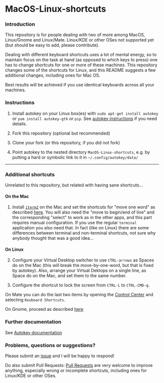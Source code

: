 # MacOS-Linux-shortcuts

### Introduction

This repository is for people dealing with two of more among MacOS, Linux/Gnome and Linux/Mate.
Linux/KDE or other OSes not supported yet (but should be easy to add, please contribute).

Dealing with different keyboard shortcuts uses a lot of mental energy, so to maintain focus on
the task at hand (as opposed to which keys to press) one has to change shortcuts for one or
more of these machines. This repository changes some of the
shortcuts for Linux, and this README suggests a few additional changes, including ones for Mac OS.

Best results will be achieved if you use identical keyboards across all your machines.

### Instructions

1. Install autokey on your Linux box(es) with `sudo apt-get install autokey` or `yum install autokey-gtk` or `pip`.
See [autokey instructions](https://github.com/autokey/autokey/wiki/Installing) if you need details.

2. Fork this repository (optional but recommended)

3. Clone your fork (or this repository, if you did not fork)

4. Point autokey to the nested directory `MacOS-Linux-shortcuts`, e.g. by putting a hard or symbolic link
to it in `~/.config/autokey/data/`

---

### Additional shortcuts

Unrelated to this repository, but related with having sane shortcuts...

#### On the Mac

1. Install [`iterm2`](https://www.iterm2.com/) on the Mac and set the
shortcuts for "move one word" as described 
[here](https://apple.stackexchange.com/questions/154292/iterm-going-one-word-backwards-and-forwards/293988#293988).
You will also need the "move to begin/end of line" and
the corresponding "select" to work as in the other apps, and
this part requires manual configuration. If you use the regular
`terminal` application you also need that. In fact (like on Linux) there are some differences
between terminal and non-terminal shortcuts, not sure why anybody thought that was a good idea...

#### On Linux

2. Configure your Virtual Desktop switcher to use `CTRL-arrows` as Spaces do on the Mac
(this will break the move-by-one-word, but that is fixed by autokey). Also, arrange your
Virtual Dektops on a single line, as Space do on the Mac, and set them to the same number.

3. Configure the shortcut to lock the screen from `CTRL-L` to `CTRL-CMD-q`.

On Mate you can do the last two items by opening the
[Control Center](https://screenshots.debian.net/package/mate-control-center) and selecting `Keuboard Shortcuts`.

On Gnome, proceed as described [here](https://help.gnome.org/users/gnome-help/stable/keyboard-shortcuts-set.html)


### Further documentation

See [Autokey documentation](https://github.com/autokey/autokey/wiki/Scripting)

### Problems, questions or suggestions?

Please submit an [issue](https://github.com/davidedelvento/MacOS-Linux-shortcuts/issues) and I will be happy to respond!

Do also submit Pull Requests:
[Pull Requests](https://help.github.com/en/articles/creating-a-pull-request-from-a-fork) are very welcome
to improve anything, especially wrong or incomplete shortcuts, including ones for Linux/KDE or other OSes.

